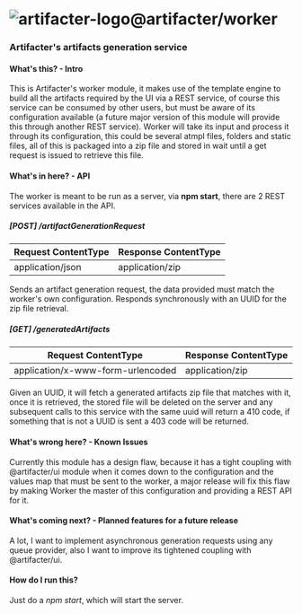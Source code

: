 # ![artifacter-logo](https://raw.githubusercontent.com/arthmoeros/artifacter-ui/master/src/rsz_artifacter-logo.png)@artifacter/worker

### Artifacter's artifacts generation service

#### What's this? - Intro
This is Artifacter's worker module, it makes use of the template engine to build all the artifacts required by the UI via a REST service, of course this service can be consumed by other users, but must be aware of its configuration available (a future major version of this module will provide this through another REST service). Worker will take its input and process it through its configuration, this could be several atmpl files, folders and static files, all of this is packaged into a zip file and stored in wait until a get request is issued to retrieve this file.

#### What's in here? - API
The worker is meant to be run as a server, via **npm start**, there are 2 REST services available in the API.

##### [POST] /artifactGenerationRequest

Request ContentType   |    Response ContentType
----- | -----
application/json | application/zip

Sends an artifact generation request, the data provided must match the worker's own configuration. Responds synchronously with an UUID for the zip file retrieval.

##### [GET] /generatedArtifacts

Request ContentType   |    Response ContentType
----- | -----
application/x-www-form-urlencoded | application/zip

Given an UUID, it will fetch a generated artifacts zip file that matches with it, once it is retrieved, the stored file will be deleted on the server and any subsequent calls to this service with the same uuid will return a 410 code, if something that is not a UUID is sent a 403 code will be returned.

#### What's wrong here? - Known Issues
Currently this module has a design flaw, because it has a tight coupling with @artifacter/ui module when it comes down to the configuration and the values map that must be sent to the worker, a major release will fix this flaw by making Worker the master of this configuration and providing a REST API for it.

#### What's coming next? - Planned features for a future release
A lot, I want to implement asynchronous generation requests using any queue provider, also I want to improve its tightened coupling with @artifacter/ui.

#### How do I run this?
Just do a *npm start*, which will start the server.
